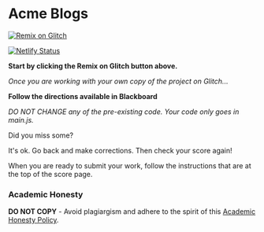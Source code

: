 # Acme Blogs

[![Remix on Glitch](https://cdn.glitch.com/2703baf2-b643-4da7-ab91-7ee2a2d00b5b%2Fremix-button.svg)](https://glitch.com/edit/#!/import/github/gitdagray/js_acme_blogs)

[![Netlify Status](https://api.netlify.com/api/v1/badges/5e60b0b2-a9e4-41f3-aabd-400d8dcb75dc/deploy-status)](https://app.netlify.com/sites/poetic-marzipan-157f39/deploys)

**Start by clicking the Remix on Glitch button above.**

_Once you are working with your own copy of the project on Glitch..._

**Follow the directions available in Blackboard** 

_DO NOT CHANGE any of the pre-existing code. Your code only goes in main.js._

Did you miss some?

It's ok. Go back and make corrections. Then check your score again!

When you are ready to submit your work, follow the instructions that are at the top of the score page.

### Academic Honesty

**DO NOT COPY** - Avoid plagiargism and adhere to the spirit of this [Academic Honesty Policy](https://www.freecodecamp.org/news/academic-honesty-policy/).
